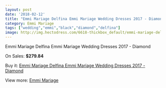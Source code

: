 ```yaml
---
layout: post
date: '2018-02-12'
title: "Emmi Mariage Delfina Emmi Mariage Wedding Dresses 2017 - Diamond"
category: Emmi Mariage
tags: ["wedding","emmi","black","diamond","delfina"]
image: http://img.hectodress.com/6618-thickbox_default/emmi-mariage-delfina-emmi-mariage-wedding-dresses-2013-diamond.jpg
---
```

Emmi Mariage Delfina Emmi Mariage Wedding Dresses 2017 - Diamond

On Sales: **$279.84**
<a href="https://www.hectodress.com/emmi-mariage/3296-emmi-mariage-delfina-emmi-mariage-wedding-dresses-2013-diamond.html"><amp-img layout="responsive" width="600" height="600" src="//img.hectodress.com/6618-thickbox_default/emmi-mariage-delfina-emmi-mariage-wedding-dresses-2013-diamond.jpg" alt="Emmi Mariage Delfina Emmi Mariage Wedding Dresses 2017 - Diamond 0" /></a>

Buy it: [Emmi Mariage Delfina Emmi Mariage Wedding Dresses 2017 - Diamond](https://www.hectodress.com/emmi-mariage/3296-emmi-mariage-delfina-emmi-mariage-wedding-dresses-2013-diamond.html "Emmi Mariage Delfina Emmi Mariage Wedding Dresses 2017 - Diamond")

View more: [Emmi Mariage](https://www.hectodress.com/57-emmi-mariage "Emmi Mariage")